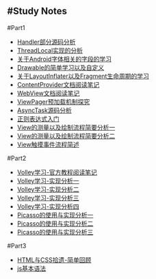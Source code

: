 #Study Notes
-----
#Part1
* [Handler部分源码分析](https://github.com/getletCodes/StudyNotes/blob/master/part1/Handler源码分析.md)
* [ThreadLocal实现的分析](https://github.com/getletCodes/StudyNotes/blob/master/part1/TheadLocal实现分析.md)
* [关于Android字体相关的字段的学习](https://github.com/getletCodes/StudyNotes/blob/master/part1/Android字符的尺寸的详解.md)
* [Drawable的简单学习以及自定义](https://github.com/getletCodes/StudyNotes/blob/master/part1/Android中Drawable的使用及自定义Drawable.md)
* [关于LayoutInflater以及Fragment生命周期的学习](https://github.com/getletCodes/StudyNotes/blob/master/part1/关于LayoutInflater以及Fragment生命周期的学习.md)
* [ContentProvider文档阅读笔记](https://github.com/getletCodes/StudyNotes/blob/master/part1/ContentProvider文档阅读笔记.md)
* [WebView文档阅读笔记](https://github.com/getletCodes/StudyNotes/blob/master/part1/WebView文档阅读笔记.md)
* [ViewPager预加载机制探究](https://github.com/getletCodes/StudyNotes/blob/master/part1/ViewPager预加载机制探究.md)
* [AsyncTask源码分析](https://github.com/getletCodes/StudyNotes/blob/master/part1/AsyncTask源码分析.md)
* [正则表达式入门](https://github.com/getletCodes/StudyNotes/blob/master/part1/Java正则表达式入门.md)
* [View的测量以及绘制流程简要分析一](https://github.com/getletCodes/StudyNotes/blob/master/part1/View的测量以及绘制流程简要分析一.md)
* [View的测量以及绘制流程简要分析二](https://github.com/getletCodes/StudyNotes/blob/master/part1/View的测量以及绘制流程简要分析二.md)
* [View触摸事件流程简述](https://github.com/getletCodes/StudyNotes/blob/master/part1/View触摸事件流程简述.md)

#Part2
* [Volley学习-官方教程阅读笔记](https://github.com/getletCodes/StudyNotes/blob/master/part2/Volley学习之官方教程阅读笔记.md)
* [Volley学习-实现分析一](https://github.com/getletCodes/StudyNotes/blob/master/part2/Volley学习-实现分析一.md)
* [Volley学习-实现分析二](https://github.com/getletCodes/StudyNotes/blob/master/part2/Volley学习-实现分析二.md)
* [Volley学习-实现分析三](https://github.com/getletCodes/StudyNotes/blob/master/part2/Volley学习-实现分析三.md)
* [Volley学习-实现分析四](https://github.com/getletCodes/StudyNotes/blob/master/part2/Volley学习-实现分析四.md)
* [Picasso的使用与实现分析一](https://github.com/getletCodes/StudyNotes/blob/master/part2/Picasso的使用与实现分析一.md)
* [Picasso的使用与实现分析二](https://github.com/getletCodes/StudyNotes/blob/master/part2/Picasso的使用与实现分析二.md)
* [Picasso的使用与实现分析三](https://github.com/getletCodes/StudyNotes/blob/master/part2/Picasso的使用与实现分析三.md)


#Part3
* [HTML与CSS拾遗-简单回顾](https://github.com/getletCodes/StudyNotes/blob/master/part3/HTML与CSS拾遗.md)
* [js基本语法](https://github.com/getletCodes/StudyNotes/blob/master/part3/JavaScrip基本语法.md)